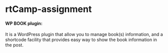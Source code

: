# rtCamp-assignment

#### WP BOOK plugin: 
It is a WordPress plugin that allow you to manage book(s) information, and a shortcode facility that provides easy way to show the book information in the post.
